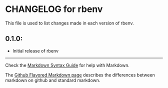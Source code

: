 # CHANGELOG for rbenv

This file is used to list changes made in each version of rbenv.

## 0.1.0:

* Initial release of rbenv

- - - 
Check the [Markdown Syntax Guide](http://daringfireball.net/projects/markdown/syntax) for help with Markdown.

The [Github Flavored Markdown page](http://github.github.com/github-flavored-markdown/) describes the differences between markdown on github and standard markdown.

